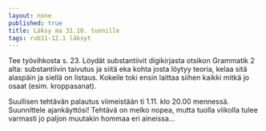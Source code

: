 ```yaml
---
layout: none
published: true
title: Läksy ma 31.10. tunnille
tags: rub11-12.1 läksyt
---
```

Tee työvihkosta s. 23. Löydät substantiivit digikirjasta otsikon Grammatik 2 alta: substantiivin taivutus ja siitä eka kohta josta löytyy teoria, kelaa sitä alaspäin ja siellä on listaus. Kokeile toki ensin laittaa siihen kaikki mitkä jo osaat (esim. kroppasanat).

Suullisen tehtävän palautus viimeistään ti 1.11. klo 20.00 mennessä. Suunnittele ajankäyttösi! Tehtävä on melko nopea, mutta tuolla viikolla tulee varmasti jo paljon muutakin hommaa eri aineissa...
